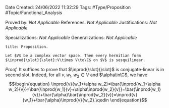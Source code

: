 <div class="topSpace"></div>

Date Created: 24/06/2022 11:32:29
Tags: #Type/Proposition #Topic/Functional_Analysis

Proved by: <i>Not Applicable</i>
References: <i>Not Applicable</i>
Justifications: <i>Not Applicable</i>

Specializations: <i>Not Applicable</i>
Generalizations: <i>Not Applicable</i>

``` ad-Proposition
title: Proposition.

Let $V$ be a complex vector space. Then every hermitian form $\inprod{\slot}{\slot}:V\times V\to\C$ on $V$ is sesquilinear.

```

<i>Proof.</i> It suffices to prove that $\inprod{\slot}{\slot}$ is conjugate-linear is in second slot. Indeed, for all $v,w_1,w_2\in V$ and $\alpha\in\C$, we have
$$\begin{equation}
    \inprod{v}{w_1+\alpha w_2}=\bar{\inprod{w_1+\alpha w_2}{v}}=\bar{\inprod{w_1}{v}+\alpha\inprod{w_2}{v}}=\bar{\inprod{w_1}{v}}+\bar{\alpha}\bar{\inprod{w_2}{v}}=\inprod{v}{w_1}+\bar{\alpha}\inprod{v}{w_2}.\qedin
\end{equation}$$
